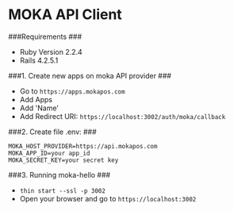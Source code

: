 # MOKA API Client

###Requirements ###
* Ruby Version 2.2.4
* Rails 4.2.5.1




###1. Create new apps on moka API provider ###
* Go to `https://apps.mokapos.com`
* Add Apps
* Add 'Name'
* Add Redirect URI: `https://localhost:3002/auth/moka/callback`

###2. Create file .env: ###
```
MOKA_HOST_PROVIDER=https://api.mokapos.com
MOKA_APP_ID=your app_id
MOKA_SECRET_KEY=your secret key
```

###3. Running moka-hello ###
* `thin start --ssl -p 3002`
* Open your browser and go to `https://localhost:3002`
